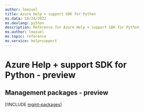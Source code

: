 ```yaml
---
author: lmazuel
title: Azure Help + support SDK for Python
ms.data: 10/24/2022
ms.devlang: python
description: Reference for Azure Help + support SDK for Python
ms.author: lmazuel
ms.topic: reference
ms.service: help+support
---
```

# Azure Help + support SDK for Python - preview

## Management packages - preview
[!INCLUDE [mgmt-packages](help-+-support-mgmt-index.md)]